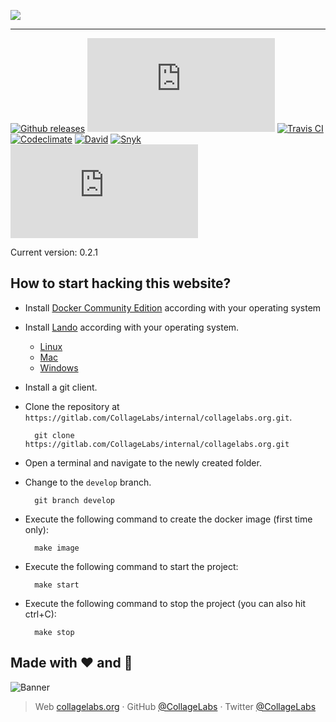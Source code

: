 ![](https://rawcdn.githack.com/CollageLabs/collagelabs.org/57557046050b6515823f6c4ac819debcee40b346/_images/banner.svg)

---

[![Github releases](https://img.shields.io/github/release/CollageLabs/collagelabs.org.svg)](https://github.com/CollageLabs/collagelabs.org/releases)
[![Github issues](https://img.shields.io/github/issues/CollageLabs/collagelabs.org)](https://github.com/CollageLabs/collagelabs.org/issues?q=is%3Aopen)
[![Travis CI](https://img.shields.io/travis/CollageLabs/collagelabs.org.svg)](https://travis-ci.com/CollageLabs/collagelabs.org)
[![Codeclimate](https://codeclimate.com/github/CollageLabs/collagelabs.org/badges/gpa.svg)](https://codeclimate.com/github/CollageLabs/collagelabs.org)
[![David](https://david-dm.org/CollageLabs/collagelabs.org/dev-status.svg)](https://david-dm.org/CollageLabs/collagelabs.org)
[![Snyk](https://snyk.io/test/github/CollageLabs/collagelabs.org/badge.svg)](https://snyk.io/test/github/CollageLabs/collagelabs.org)
[![CLA Assistant](https://cla-assistant.io/readme/badge/CollageLabs/collagelabs.org)](https://cla-assistant.io/CollageLabs/collagelabs.org)

Current version: 0.2.1

## How to start hacking this website?

* Install [Docker Community Edition](https://docs.docker.com/install/#supported-platforms) according with your operating system
* Install [Lando](https://docs.devwithlando.io/installation/system-requirements.html) according with your operating system.

    - [Linux](https://docs.devwithlando.io/installation/linux.html)
    - [Mac](https://docs.devwithlando.io/installation/macos.html)
    - [Windows](https://docs.devwithlando.io/installation/windows.html)

* Install a git client.
* Clone the repository at `https://gitlab.com/CollageLabs/internal/collagelabs.org.git`.

        git clone https://gitlab.com/CollageLabs/internal/collagelabs.org.git

* Open a terminal and navigate to the newly created folder.
* Change to the `develop` branch.

        git branch develop

* Execute the following command to create the docker image (first time only):

        make image

* Execute the following command to start the project:

        make start

* Execute the following command to stop the project (you can also hit ctrl+C):

        make stop

## Made with :heart: and :hamburger:

![Banner](https://rawcdn.githack.com/CollageLabs/collagelabs.org/57557046050b6515823f6c4ac819debcee40b346/_images/promo-open-source.svg)

> Web [collagelabs.org](http://collagelabs.org/) · GitHub [@CollageLabs](https://github.com/CollageLabs) · Twitter [@CollageLabs](https://twitter.com/CollageLabs)